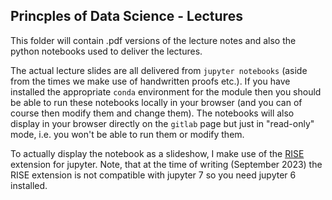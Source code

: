 ## Princples of Data Science - Lectures

This folder will contain .pdf versions of the lecture notes and also the python notebooks used to deliver the lectures.

The actual lecture slides are all delivered from `jupyter notebooks` (aside from the times we make use of handwritten proofs etc.).
If you have installed the appropriate `conda` environment for the module then you should be able to run these notebooks locally in your browser (and you can of course then modify them and change them).
The notebooks will also display in your browser directly on the `gitlab` page but just in "read-only" mode, i.e. you won't be able to run them or modify them.

To actually display the notebook as a slideshow, I make use of the [RISE](https://rise.readthedocs.io/en/latest/) extension for jupyter.
Note, that at the time of writing (September 2023) the RISE extension is not compatible with jupyter 7 so you need jupyter 6 installed.
